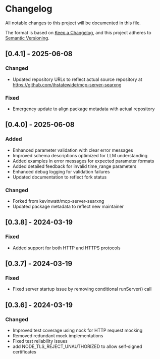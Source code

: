 # Changelog

All notable changes to this project will be documented in this file.

The format is based on [Keep a Changelog](https://keepachangelog.com/en/1.1.0/),
and this project adheres to [Semantic Versioning](https://semver.org/spec/v2.0.0.html).

## [0.4.1] - 2025-06-08

### Changed
- Updated repository URLs to reflect actual source repository at https://github.com/jhstatewide/mcp-server-searxng

### Fixed
- Emergency update to align package metadata with actual repository

## [0.4.0] - 2025-06-08

### Added
- Enhanced parameter validation with clear error messages
- Improved schema descriptions optimized for LLM understanding
- Added examples in error messages for expected parameter formats
- Added detailed feedback for invalid time_range parameters
- Enhanced debug logging for validation failures
- Updated documentation to reflect fork status

### Changed
- Forked from kevinwatt/mcp-server-searxng
- Updated package metadata to reflect new maintainer

## [0.3.8] - 2024-03-19

### Fixed
- Added support for both HTTP and HTTPS protocols

## [0.3.7] - 2024-03-19

### Fixed
- Fixed server startup issue by removing conditional runServer() call

## [0.3.6] - 2024-03-19

### Changed
- Improved test coverage using nock for HTTP request mocking
- Removed redundant mock implementations
- Fixed test reliability issues
- add NODE_TLS_REJECT_UNAUTHORIZED to allow self-signed certificates
